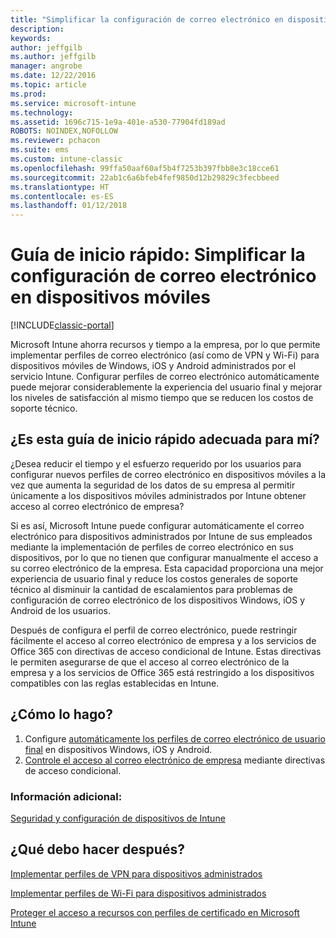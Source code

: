```yaml
---
title: "Simplificar la configuración de correo electrónico en dispositivos móviles"
description: 
keywords: 
author: jeffgilb
ms.author: jeffgilb
manager: angrobe
ms.date: 12/22/2016
ms.topic: article
ms.prod: 
ms.service: microsoft-intune
ms.technology: 
ms.assetid: 1696c715-1e9a-401e-a530-77904fd189ad
ROBOTS: NOINDEX,NOFOLLOW
ms.reviewer: pchacon
ms.suite: ems
ms.custom: intune-classic
ms.openlocfilehash: 99ffa50aaf60af5b4f7253b397fbb8e3c18cce61
ms.sourcegitcommit: 22ab1c6a6bfeb4fef9850d12b29829c3fecbbeed
ms.translationtype: HT
ms.contentlocale: es-ES
ms.lasthandoff: 01/12/2018
---
```

# <a name="quick-start-guide-simplify-email-configuration-on-mobile-devices"></a>Guía de inicio rápido: Simplificar la configuración de correo electrónico en dispositivos móviles

[!INCLUDE[classic-portal](../includes/classic-portal.md)]

Microsoft Intune ahorra recursos y tiempo a la empresa, por lo que permite implementar perfiles de correo electrónico (así como de VPN y Wi-Fi) para dispositivos móviles de Windows, iOS y Android administrados por el servicio Intune. Configurar perfiles de correo electrónico automáticamente puede mejorar considerablemente la experiencia del usuario final y mejorar los niveles de satisfacción al mismo tiempo que se reducen los costos de soporte técnico.

## <a name="is-this-quick-start-guide-right-for-me"></a>¿Es esta guía de inicio rápido adecuada para mí?
¿Desea reducir el tiempo y el esfuerzo requerido por los usuarios para configurar nuevos perfiles de correo electrónico en dispositivos móviles a la vez que aumenta la seguridad de los datos de su empresa al permitir únicamente a los dispositivos móviles administrados por Intune obtener acceso al correo electrónico de empresa?

Si es así, Microsoft Intune puede configurar automáticamente el correo electrónico para dispositivos administrados por Intune de sus empleados mediante la implementación de perfiles de correo electrónico en sus dispositivos, por lo que no tienen que configurar manualmente el acceso a su correo electrónico de la empresa. Esta capacidad proporciona una mejor experiencia de usuario final y reduce los costos generales de soporte técnico al disminuir la cantidad de escalamientos para problemas de configuración de correo electrónico de los dispositivos Windows, iOS y Android de los usuarios.

Después de configura el perfil de correo electrónico, puede restringir fácilmente el acceso al correo electrónico de empresa y a los servicios de Office 365 con directivas de acceso condicional de Intune. Estas directivas le permiten asegurarse de que el acceso al correo electrónico de la empresa y a los servicios de Office 365 está restringido a los dispositivos compatibles con las reglas establecidas en Intune.

## <a name="how-do-i-do-it"></a>¿Cómo lo hago?
1.  Configure [automáticamente los perfiles de correo electrónico de usuario final](/intune-classic/deploy-use/configure-access-to-corporate-email-using-email-profiles-with-microsoft-intune) en dispositivos Windows, iOS y Android.
2.  [Controle el acceso al correo electrónico de empresa](/intune-classic/deploy-use/restrict-access-to-email-and-o365-services-with-microsoft-intune) mediante directivas de acceso condicional.


### <a name="additional-information"></a>Información adicional:
[Seguridad y configuración de dispositivos de Intune](/intune-classic/deploy-use/manage-settings-and-features-on-your-devices-with-microsoft-intune-policies)

## <a name="what-should-i-do-next"></a>¿Qué debo hacer después?
[Implementar perfiles de VPN para dispositivos administrados](/intune-classic/deploy-use/vpn-connections-in-microsoft-intune)

[Implementar perfiles de Wi-Fi para dispositivos administrados](/intune-classic/deploy-use/wi-fi-connections-in-microsoft-intune)

[Proteger el acceso a recursos con perfiles de certificado en Microsoft Intune](/intune-classic/deploy-use/secure-resource-access-with-certificate-profiles)
